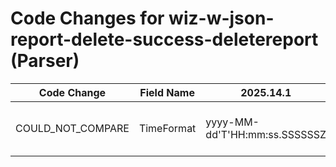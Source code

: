 # Code Changes for wiz-w-json-report-delete-success-deletereport (Parser)

| Code Change | Field Name | 2025.14.1 | 2025.15.1 |
|-------------|------------|-----------|------------|
| COULD_NOT_COMPARE | TimeFormat | yyyy-MM-dd'T'HH:mm:ss.SSSSSSZ | ["yyyy-MM-dd'T'HH:mm:ss.SSSSSSZ", "yyyy-MM-dd'T'HH:mm:ss.SSSSSZ"] |